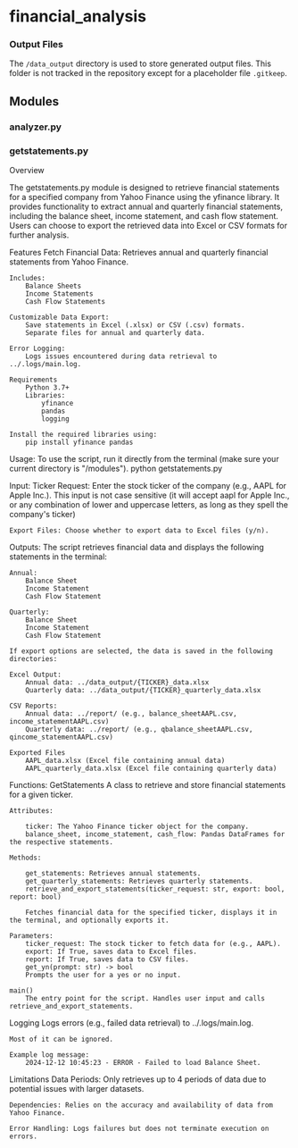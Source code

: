 # financial_analysis

### Output Files
The `/data_output` directory is used to store generated output files. This folder is not tracked in the repository except for a placeholder file `.gitkeep`.

## Modules
### analyzer.py


### getstatements.py

Overview

The getstatements.py module is designed to retrieve financial statements for a specified company from Yahoo Finance using the yfinance library. It provides functionality to extract annual and quarterly financial statements, including the balance sheet, income statement, and cash flow statement. Users can choose to export the retrieved data into Excel or CSV formats for further analysis.

Features
    Fetch Financial Data:
        Retrieves annual and quarterly financial statements from Yahoo Finance.
    
    Includes:
        Balance Sheets
        Income Statements
        Cash Flow Statements
    
    Customizable Data Export:
        Save statements in Excel (.xlsx) or CSV (.csv) formats.
        Separate files for annual and quarterly data.

    Error Logging:
        Logs issues encountered during data retrieval to ../.logs/main.log.
    
    Requirements
        Python 3.7+
        Libraries:
            yfinance
            pandas
            logging

    Install the required libraries using:
        pip install yfinance pandas

Usage:
    To use the script, run it directly from the terminal (make sure your current directory is "/modules").
        python getstatements.py

Input: 
    Ticker Request: Enter the stock ticker of the company (e.g., AAPL for Apple Inc.).
    This input is not case sensitive (it will accept aapl for Apple Inc., or any combination of lower and uppercase letters, as long as they spell the company's ticker)
    
    Export Files: Choose whether to export data to Excel files (y/n).

Outputs:
    The script retrieves financial data and displays the following statements in the terminal:

    Annual:
        Balance Sheet
        Income Statement
        Cash Flow Statement
    
    Quarterly:
        Balance Sheet
        Income Statement
        Cash Flow Statement
    
    If export options are selected, the data is saved in the following directories:
    
    Excel Output:
        Annual data: ../data_output/{TICKER}_data.xlsx
        Quarterly data: ../data_output/{TICKER}_quarterly_data.xlsx
    
    CSV Reports:
        Annual data: ../report/ (e.g., balance_sheetAAPL.csv, income_statementAAPL.csv)
        Quarterly data: ../report/ (e.g., qbalance_sheetAAPL.csv, qincome_statementAAPL.csv)
    
    Exported Files
        AAPL_data.xlsx (Excel file containing annual data)
        AAPL_quarterly_data.xlsx (Excel file containing quarterly data)

Functions:
    GetStatements
        A class to retrieve and store financial statements for a given ticker.

    Attributes:

        ticker: The Yahoo Finance ticker object for the company.
        balance_sheet, income_statement, cash_flow: Pandas DataFrames for the respective statements.
    
    Methods:

        get_statements: Retrieves annual statements.
        get_quarterly_statements: Retrieves quarterly statements.
        retrieve_and_export_statements(ticker_request: str, export: bool, report: bool)
        
        Fetches financial data for the specified ticker, displays it in the terminal, and optionally exports it.

    Parameters:
        ticker_request: The stock ticker to fetch data for (e.g., AAPL).
        export: If True, saves data to Excel files.
        report: If True, saves data to CSV files.
        get_yn(prompt: str) -> bool
        Prompts the user for a yes or no input.

    main()
        The entry point for the script. Handles user input and calls retrieve_and_export_statements.

Logging
    Logs errors (e.g., failed data retrieval) to ../.logs/main.log.
    
    Most of it can be ignored.

    Example log message:
        2024-12-12 10:45:23 - ERROR - Failed to load Balance Sheet.

Limitations
    Data Periods: Only retrieves up to 4 periods of data due to potential issues with larger datasets.
    
    Dependencies: Relies on the accuracy and availability of data from Yahoo Finance.
    
    Error Handling: Logs failures but does not terminate execution on errors.

